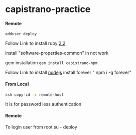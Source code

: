 # capistrano-practice

#### Remote
``` 
adduser deploy
```

Follow Link to install ruby [2.2](https://www.brightbox.com/blog/2015/01/05/ruby-2-2-0-packages-for-ubuntu/) 

install "software-properties-common" in not work

gem installation
``` gem install capistrano-npm ```


Follow Link to install 	[nodejs](https://tecadmin.net/install-latest-nodejs-npm-on-ubuntu/) 
install forever " npm i -g forever"
#### From Local
```sh
ssh-copy-id -i remote-host
```

It is for password less authentication


#### Remote
To login user from root
su - deploy


